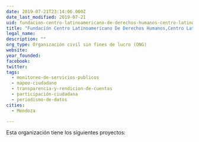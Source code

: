 ```yaml
---
date: 2019-07-21T23:14:06.000Z
date_last_modified: 2019-07-21
uid: fundacion-centro-latinoamericano-de-derechos-humanos-centro-latinoamericano-de-derechos-humanos
title: "Fundación Centro Latinoamericano De Derechos Humanos,Centro Latinoamericano De Derechos Humanos"
legal_name: 
description: ""
org_type: Organización civil sin fines de lucro (ONG)
website: 
year_founded: 
facebook: 
twitter: 
tags:
  - monitoreo-de-servicios-publicos
  - mapeo-ciudadano
  - transparencia-y-rendicion-de-cuentas
  - participación-ciudadana
  - periodismo-de-datos
cities: 
  - Mendoza

---
```


Esta organización tiene los siguientes proyectos:


